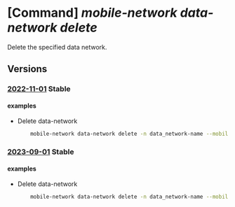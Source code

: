 # [Command] _mobile-network data-network delete_

Delete the specified data network.

## Versions

### [2022-11-01](/Resources/mgmt-plane/L3N1YnNjcmlwdGlvbnMve30vcmVzb3VyY2Vncm91cHMve30vcHJvdmlkZXJzL21pY3Jvc29mdC5tb2JpbGVuZXR3b3JrL21vYmlsZW5ldHdvcmtzL3t9L2RhdGFuZXR3b3Jrcy97fQ==/2022-11-01.xml) **Stable**

<!-- mgmt-plane /subscriptions/{}/resourcegroups/{}/providers/microsoft.mobilenetwork/mobilenetworks/{}/datanetworks/{} 2022-11-01 -->

#### examples

- Delete data-network
    ```bash
        mobile-network data-network delete -n data_network-name --mobile-network-name mobile-network-name -g rg -y
    ```

### [2023-09-01](/Resources/mgmt-plane/L3N1YnNjcmlwdGlvbnMve30vcmVzb3VyY2Vncm91cHMve30vcHJvdmlkZXJzL21pY3Jvc29mdC5tb2JpbGVuZXR3b3JrL21vYmlsZW5ldHdvcmtzL3t9L2RhdGFuZXR3b3Jrcy97fQ==/2023-09-01.xml) **Stable**

<!-- mgmt-plane /subscriptions/{}/resourcegroups/{}/providers/microsoft.mobilenetwork/mobilenetworks/{}/datanetworks/{} 2023-09-01 -->

#### examples

- Delete data-network
    ```bash
        mobile-network data-network delete -n data_network-name --mobile-network-name mobile-network-name -g rg -y
    ```
